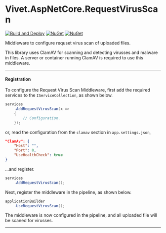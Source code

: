 # Vivet.AspNetCore.RequestVirusScan
[![Build and Deploy](https://github.com/Vivet/Vivet.AspNetCore/actions/workflows/build-and-deploy.yml/badge.svg)](https://github.com/Vivet/Vivet.AspNetCore/actions/workflows/build-and-deploy.yml)
[![NuGet](https://img.shields.io/nuget/dt/Vivet.AspNetCore.RequestVirusScan.svg)](https://www.nuget.org/packages/Vivet.AspNetCore.RequestVirusScan/)
[![NuGet](https://img.shields.io/nuget/v/Vivet.AspNetCore.RequestVirusScan.svg)](https://www.nuget.org/packages/Vivet.AspNetCore.RequestVirusScan/)  

Middleware to configure requset virus scan of uploaded files.  

This library uses ClamAV for scanning and detecting virusses and malware in files. A server or container running ClamAV is required to use this middleware.  

***

#### Registration
To configure the Request Virus Scan Middleware, first add the required services to the ```IServiceCollection```, as shown below.  
```csharp
services
    .AddRequestVirusScan(x => 
    {
        // Configuration.
    });
```
  
or, read the configuration from the ```clamav``` section in ```app.settings.json```,  
```json
"ClamAv": {
    "Host": "",
    "Port": 0,
    "UseHealthCheck": true
}
```
...and register.
```csharp
services
    .AddRequestVirusScan();
```
  
Next, register the middleware in the pipeline, as shown below.   
```csharp
applicationBuilder
    .UseRequestVirusScan();
```

The middleware is now configured in the pipeline, and all uploaded file will be scaned for virusses.  

***